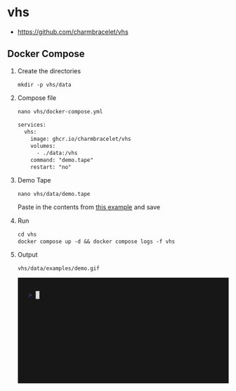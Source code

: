 # vhs

- https://github.com/charmbracelet/vhs

## Docker Compose

1. Create the directories

    ```
    mkdir -p vhs/data
    ```

2. Compose file

    ```
    nano vhs/docker-compose.yml
    ```

    ```
    services:
      vhs:
        image: ghcr.io/charmbracelet/vhs
        volumes:
          - ./data:/vhs
        command: "demo.tape"
        restart: "no"
    ```

3. Demo Tape
    ```
    nano vhs/data/demo.tape
    ```

    Paste in the contents from [this example](https://raw.githubusercontent.com/charmbracelet/vhs/main/examples/demo.tape) and save

4. Run
    ```
    cd vhs
    docker compose up -d && docker compose logs -f vhs
    ```

5. Output

    ```
    vhs/data/examples/demo.gif
    ```

    ![](data/examples/demo.gif)
